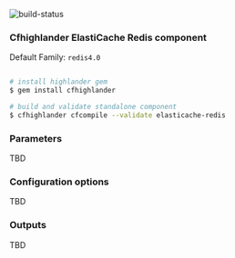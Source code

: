 ![build-status](https://travis-ci.com/theonestack/hl-component-elasticache-redis.svg?branch=master)

### Cfhighlander ElastiCache Redis component

Default Family: `redis4.0`

```bash

# install highlander gem
$ gem install cfhighlander

# build and validate standalone component
$ cfhighlander cfcompile --validate elasticache-redis

```


### Parameters

TBD

### Configuration options

TBD

### Outputs

TBD
